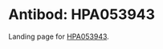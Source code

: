 # Antibod: HPA053943


    


Landing page for [HPA053943](http://www.proteinatlas.org/search/HPA053943).
